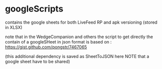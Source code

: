 # googleScripts

contains the google sheets for both LiveFeed RP and apk versioning (stored in XLSX)

note that in the WedgeCompanion and others the script to get directly the contain of a googleSHeet in json format is based on : 
https://gist.github.com/pongstr/7467065

(this additional dependency is saved as SheetToJSON here  NOTE that a google sheet have to be shared)